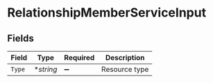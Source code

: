 # RelationshipMemberServiceInput


## Fields

| Field              | Type               | Required           | Description        |
| ------------------ | ------------------ | ------------------ | ------------------ |
| `Type`             | **string*          | :heavy_minus_sign: | Resource type      |